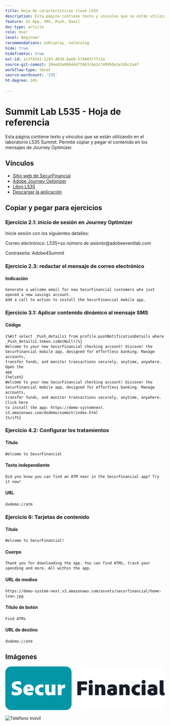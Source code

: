 ```yaml
---
title: Hoja de características clave L535
description: Esta página contiene texto y vínculos que se están utilizando en el laboratorio L535 Summit.
feature: In App, SMS, Push, Email
doc-type: article
role: User
level: Beginner
recommendations: noDisplay, noCatalog
hide: true
hidefromtoc: true
exl-id: 1c3f4341-1293-463d-bee0-57440fcff23a
source-git-commit: 204e03a06044d75963c6e2c749950e1e2dbc2a4f
workflow-type: tm+mt
source-wordcount: '135'
ht-degree: 24%

---
```


# Summit Lab L535 - Hoja de referencia

Esta página contiene texto y vínculos que se están utilizando en el laboratorio L535 Summit. Permite copiar y pegar el contenido en los mensajes de Journey Optimizer.

## Vínculos

* [Sitio web de SecurFinancial](https://dsn.adobe.com/web/hausmann-FTTN?token=eyJhbGciOiJIUzI1NiIsInR5cCI6IkpXVCJ9.eyJpZCI6ImFub255bW91cyIsImVtYWlsIjoiYW5vbnltb3VzQGFkb2JlLmNvbSIsIm5hbWUiOiJBbm9ueW1vdXMiLCJpc1N1cGVyVXNlciI6ZmFsc2UsImlzc3VlciI6ImhhdXNtYW5uIiwicHJvamVjdHMiOnsiaGF1c21hbm4tRlRUTiI6InZpZXcifSwiaWF0IjoxNzQwNzU2NTYxLCJleHAiOjE3NDMzNDg1NjF9.ryOTsqDH9B33436RlIo4AHFxx8aGjNEMqv9FAxLZb9U)
* [Adobe Journey Optimizer](https://experience.adobe.com/#/@techmarketingdemos/sname:ajo-summit-lab/journey-optimizer/journeys)
* [Libro L535](/help/summit-lab-assets/assets/summit_lab_manual_L535-final-v3.pdf)
* [Descargar la aplicación](https://demo-system-next.s3.amazonaws.com/dxdemo/summit/index.html)

## Copiar y pegar para ejercicios

### Ejercicio 2.1: inicio de sesión en Journey Optimizer

Inicie sesión con los siguientes detalles:

Correo electrónico:    L535+*su número de asiento*@adobeeventlab.com

Contraseña:       Adobe4Summit


### Ejercicio 2.3: redactar el mensaje de correo electrónico

#### Indicación

```
Generate a welcome email for new SecurFinancial customers who just opened a new savings account. 
Add a call to action to install the SecurFinancial mobile app.
```

### Ejercicio 3.1: Aplicar contenido dinámico al mensaje SMS

#### Código

```
{%#if select _Push_details1 from profile.pushNotificationDetails where
_Push_details1.token.isNotNull()%}
Welcome to your new SecurFinancial checking account! Discover the
SecurFinancial mobile app, designed for effortless banking. Manage accounts,
transfer funds, and monitor transactions securely, anytime, anywhere. Open the
app
{%else%}
Welcome to your new SecurFinancial checking account! Discover the
SecurFinancial mobile app, designed for effortless banking. Manage accounts,
transfer funds, and monitor transactions securely, anytime, anywhere. Click here
to install the app: https://demo-systemnext.
s3.amazonaws.com/dxdemo/summit/index.html
{%/if%} 
```

### Ejercicio 4.2: Configurar los tratamientos

#### Título

```
Welcome to SecurFinancial
```

#### Texto independiente

```
Did you know you can find an ATM near in the SecurFinancial app? Try it now!
```

#### URL

```
dxdemo://atm
```

### Ejercicio 6: Tarjetas de contenido

#### Título

```
Welcome to SecurFinancial!
```

#### Cuerpo

```
Thank you for downloading the app. You can find ATMs, track your spending and more. All within the app.
```

#### URL de medios

```
https://demo-system-next.s3.amazonaws.com/assets/securfinancial/home-loan.jpg
```

#### Título de botón

```
Find ATMs
```

#### URL de destino

```
dxdemo://atm
```

## Imágenes

![Logotipo de SecureFinancial](/help/summit-lab-assets/assets/SecureFinancial-logo.png)


![Teléfono móvil](/help/summit-lab-assets/assets/online-banking-app-01.png)


